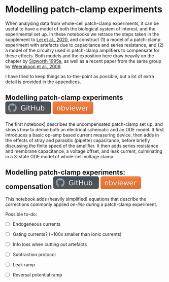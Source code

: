 
# Modelling patch-clamp experiments

When analysing data from whole-cell patch-clamp experiments, it can be useful to have a model of both the biological system of interest, and the experimental set up.
In these notebooks we retrace the steps taken in the supplement to [Lei et al., 2020](https://doi.org/10.1098/rsta.2019.0348), and construct (1) a model of a patch-clamp experiment with artefacts due to capacitance and series resistance, and (2) a model of the circuitry used in patch-clamp amplifiers to compensate for these effects.
Both models and the exposition here draw heavily on the chapter by [Sigworth 1995a](https://doi.org/10.1007/978-1-4419-1229-9_4), as well as a recent paper from the same group by [Weerakoon et al., 2009](https://doi.org/10.1109/TBCAS.2008.2005419).

I have tried to keep things as to-the-point as possible, but a lot of extra detail is provided in the appendices.


## Modelling patch-clamp experiments [![github](../img/github.svg)](artefacts-1-modelling-patch-clamp.ipynb) [![nbviewer](../img/nbviewer.svg)](https://nbviewer.jupyter.org/github/CardiacModelling/fitting-notebooks/tree/artefacts/artefacts/artefacts-1-modelling-patch-clamp.ipynb)

The first notebook] describes the uncompensated patch-clamp set up, and shows how to derive both an electrical schematic and an ODE model.
It first introduces a basic op-amp based current measuring device, then adds in the effects of stray and parasitic  (pipette) capacitance, before briefly discussing the finite speed of the amplifier.
It then adds series resistance and membrane capacitance, a voltage offset, and leak current, culminating in a 3-state ODE model of whole-cell voltage clamp.

## Modelling patch-clamp experiments: compensation [![github](../img/github.svg)](artefacts-2-compensation.ipynb) [![nbviewer](../img/nbviewer.svg)](https://nbviewer.jupyter.org/github/CardiacModelling/fitting-notebooks/tree/artefacts/artefacts/artefacts-2-compensation.ipynb)

This notebook adds (heavily simplified) equations that describe the corrections commonly applied _on-line_ during a patch-clamp experiment.


Possible to-do:
- [ ] Endogeneous currents
- [ ] Gating currents? (~100x smaller than ionic currents)
- [ ] Info loss when cutting out artefacts
- [ ] Subtraction protocol
- [ ] Leak ramp
- [ ] Reversal potential ramp

